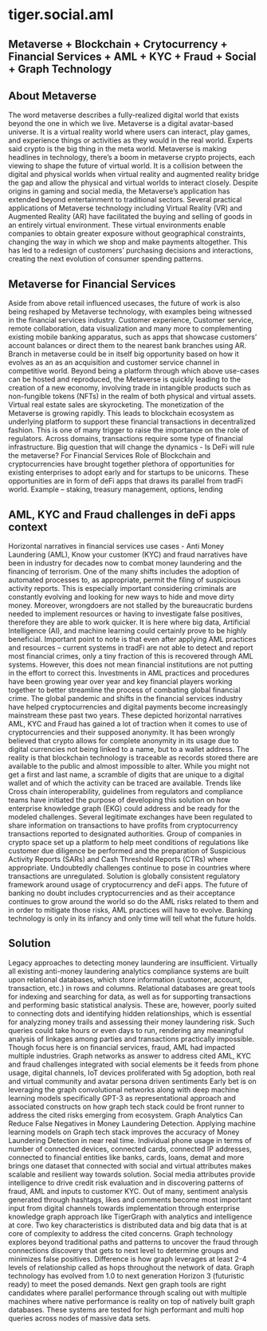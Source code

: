 # tiger.social.aml

## Metaverse + Blockchain + Crytocurrency + Financial Services + AML + KYC + Fraud + Social + Graph Technology
## About Metaverse
The word metaverse describes a fully-realized digital world that exists beyond the one in which we live. Metaverse is a digital avatar-based universe. It is a virtual reality world where users can interact, play games, and experience things or activities as they would in the real world.
Experts said crypto is the big thing in the meta world.  Metaverse is making headlines in technology, there’s a boom in metaverse crypto projects, each viewing to shape the future of virtual world. It is a collision between the digital and physical worlds when virtual reality and augmented reality bridge the gap and allow the physical and virtual worlds to interact closely.
Despite origins in gaming and social media, the Metaverse’s application has extended beyond entertainment to traditional sectors. Several practical applications of Metaverse technology including Virtual Reality (VR) and Augmented Reality (AR) have facilitated the buying and selling of goods in an entirely virtual environment. These virtual environments enable companies to obtain greater exposure without geographical constraints, changing the way in which we shop and make payments altogether. This has led to a redesign of customers’ purchasing decisions and interactions, creating the next evolution of consumer spending patterns.
## Metaverse for Financial Services
Aside from above retail influenced usecases, the future of work is also being reshaped by Metaverse technology, with examples being witnessed in the financial services industry.
Customer experience, Customer service, remote collaboration, data visualization and many more to complementing existing mobile banking apparatus, such as apps that showcase customers’ account balances or direct them to the nearest bank branches using AR. Branch in metaverse could be in itself big opportunity based on how it evolves as an as an acquisition and customer service channel in competitive world.
Beyond being a platform through which above use-cases can be hosted and reproduced, the Metaverse is quickly leading to the creation of a new economy, involving trade in intangible products such as non-fungible tokens (NFTs) in the realm of both physical and virtual assets. Virtual real estate sales are skyrocketing. The monetization of the Metaverse is growing rapidly. This leads to blockchain ecosystem as underlying platform to support these financial transactions in decentralized fashion. This is one of many trigger to raise the importance on the role of regulators.
Across domains, transactions require some type of financial infrastructure. Big question that will change the dynamics - Is DeFi will rule the metaverse?
For Financial Services Role of Blockchain and cryptocurrencies have brought together plethora of opportunities for existing enterprises to adopt early and for startups to be unicorns. These opportunities are in form of deFi apps that draws its parallel from tradFi world. Example – staking, treasury management, options, lending
## AML, KYC and Fraud challenges in deFi apps context
Horizontal narratives in financial services use cases - Anti Money Laundering (AML), Know your customer (KYC) and fraud narratives have been in industry for decades now to combat money laundering and the financing of terrorism. One of the many shifts includes the adoption of automated processes to, as appropriate, permit the filing of suspicious activity reports. This is especially important considering criminals are constantly evolving and looking for new ways to hide and move dirty money. Moreover, wrongdoers are not stalled by the bureaucratic burdens needed to implement resources or having to investigate false positives, therefore they are able to work quicker. It is here where big data, Artificial Intelligence (AI), and machine learning could certainly prove to be highly beneficial. Important point to note is that even after applying AML practices and resources – current systems in tradFi are not able to detect and report most financial crimes, only a tiny fraction of this is recovered through AML systems.
However, this does not mean financial institutions are not putting in the effort to correct this. Investments in AML practices and procedures have been growing year over year and key financial players working together to better streamline the process of combating global financial crime.
The global pandemic and shifts in the financial services industry have helped cryptocurrencies and digital payments become increasingly mainstream these past two years.
These depicted horizontal narratives AML, KYC and Fraud has gained a lot of traction when it comes to use of cryptocurrencies and their supposed anonymity.
It has been wrongly believed that crypto allows for complete anonymity in its usage due to digital currencies not being linked to a name, but to a wallet address. The reality is that blockchain technology is traceable as records stored there are available to the public and almost impossible to alter. While you might not get a first and last name, a scramble of digits that are unique to a digital wallet and of which the activity can be traced are available.
Trends like Cross chain interoperability, guidelines from regulators and compliance teams have initiated the purpose of developing this solution on how enterprise knowledge graph (EKG) could address and be ready for the modeled challenges.
Several legitimate exchanges have been regulated to share information on transactions to have profits from cryptocurrency transactions reported to designated authorities. Group of companies in crypto space set up a platform to help meet conditions of regulations like customer due diligence be performed and the preparation of Suspicious Activity Reports (SARs) and Cash Threshold Reports (CTRs) where appropriate.
Undoubtedly challenges continue to pose in countries where transactions are unregulated. Solution is globally consistent regulatory framework around usage of cryptocurrency and deFi apps.
The future of banking no doubt includes cryptocurrencies and as their acceptance continues to grow around the world so do the AML risks related to them and in order to mitigate those risks, AML practices will have to evolve. Banking technology is only in its infancy and only time will tell what the future holds.
 
 
## Solution
Legacy approaches to detecting money laundering are insufficient. Virtually all existing anti-money laundering analytics compliance systems are built upon relational databases, which store information (customer, account, transaction, etc.) in rows and columns. Relational databases are great tools for indexing and searching for data, as well as for supporting transactions and performing basic statistical analysis. These are, however, poorly suited to connecting dots and identifying hidden relationships, which is essential for analyzing money trails and assessing their money laundering risk. Such queries could take hours or even days to run, rendering any meaningful analysis of linkages among parties and transactions practically impossible.
Though focus here is on financial services, fraud, AML had impacted multiple industries.
 Graph networks as answer to address cited AML, KYC and fraud challenges integrated with social elements be it feeds from phone usage, digital channels, IoT devices proliferated with 5g adoption, both real and virtual community and avatar persona driven sentiments 
Early bet is on leveraging the graph convolutional networks along with deep machine learning models specifically GPT-3 as representational approach and associated constructs on how graph tech stack could be front runner to address the cited risks emerging from ecosystem.
Graph Analytics Can Reduce False Negatives in Money Laundering Detection. Applying machine learning models on Graph tech stack improves the accuracy of Money Laundering Detection in near real time. 
Individual phone usage in terms of number of connected devices, connected cards, connected IP addresses, connected to financial entities like banks, cards, loans, demat and more brings one dataset that connected with social and virtual attributes makes scalable and resilient way towards solution.
Social media attributes provide intelligence to drive credit risk evaluation and in discovering patterns of fraud, AML and inputs to customer KYC. Out of many, sentiment analysis generated through hashtags, likes and comments become most important input from digital channels towards implementation through enterprise knowledge graph approach like TigerGraph with analytics and intelligence at core. 
Two key characteristics is distributed data and big data that is at core of complexity to address the cited concerns.
Graph technology explores beyond traditional paths and patterns to uncover the fraud through connections discovery that gets to next level to determine groups and minimizes false positives. Difference is how graph leverages at least 2-4 levels of relationship called as hops throughout the network of data.
Graph technology has evolved from 1.0 to next generation Horizon 3 (futuristic ready) to meet the posed demands. Next gen graph tools are right candidates where parallel performance through scaling out with multiple machines where native performance is reality on top of natively built graph databases. These systems are tested for high performant and multi hop queries across nodes of massive data sets.
